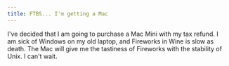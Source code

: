 ```yaml
---
title: FTBS... I'm getting a Mac
---
```


I've decided that I am going to purchase a Mac Mini with my tax refund. I am
sick of Windows on my old laptop, and Fireworks in Wine is slow as death. The
Mac will give me the tastiness of Fireworks with the stability of Unix. I
can't wait.
